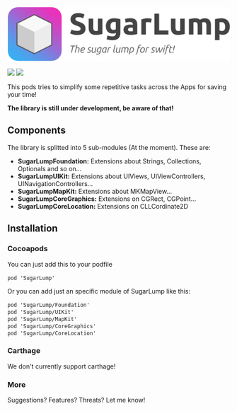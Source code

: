 <p align="center">
<img src="Resources/sugar_lump_logo.png"/>
</p>

[![](https://img.shields.io/badge/license-MIT-blue.svg?style=flat-square)](https://github.com/Machipla/SugarLump)
[![](https://img.shields.io/badge/swift-4.0-blue.svg?style=flat-square)](https://github.com/Machipla/SugarLump)

This pods tries to simplify some repetitive tasks across the Apps for saving your time!

**The library is still under development, be aware of that!**

## Components
The library is splitted into 5 sub-modules (At the moment). These are:
  - **SugarLumpFoundation:** Extensions about Strings, Collections, Optionals and so on...
  - **SugarLumpUIKit:** Extensions about UIViews, UIViewControllers, UINavigationControllers...
  - **SugarLumpMapKit:** Extensions about MKMapView...
  - **SugarLumpCoreGraphics:** Extensions on CGRect, CGPoint...
  - **SugarLumpCoreLocation:** Extensions on CLLCordinate2D

## Installation 
### Cocoapods
You can just add this to your podfile
```
pod 'SugarLump'
```

Or you can add just an specific module of SugarLump like this:
```
pod 'SugarLump/Foundation'
pod 'SugarLump/UIKit'
pod 'SugarLump/MapKit'
pod 'SugarLump/CoreGraphics'
pod 'SugarLump/CoreLocation'
```
### Carthage
We don't currently support carthage!

### More
Suggestions? Features? Threats? Let me know!
